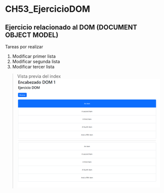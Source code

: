 # CH53_EjercicioDOM
## Ejercicio  relacionado al DOM (DOCUMENT OBJECT MODEL)


Tareas por realizar 

1. Modificar primer lista
2. Modificar segunda lista
3. Modificar tercer lista


> Vista previa del index
![Index](https://raw.githubusercontent.com/alejandroMeza097/CH53_EjercicioDOM/refs/heads/main/imgs/Captura%20de%20pantalla%202025-04-08%20104155.png)
